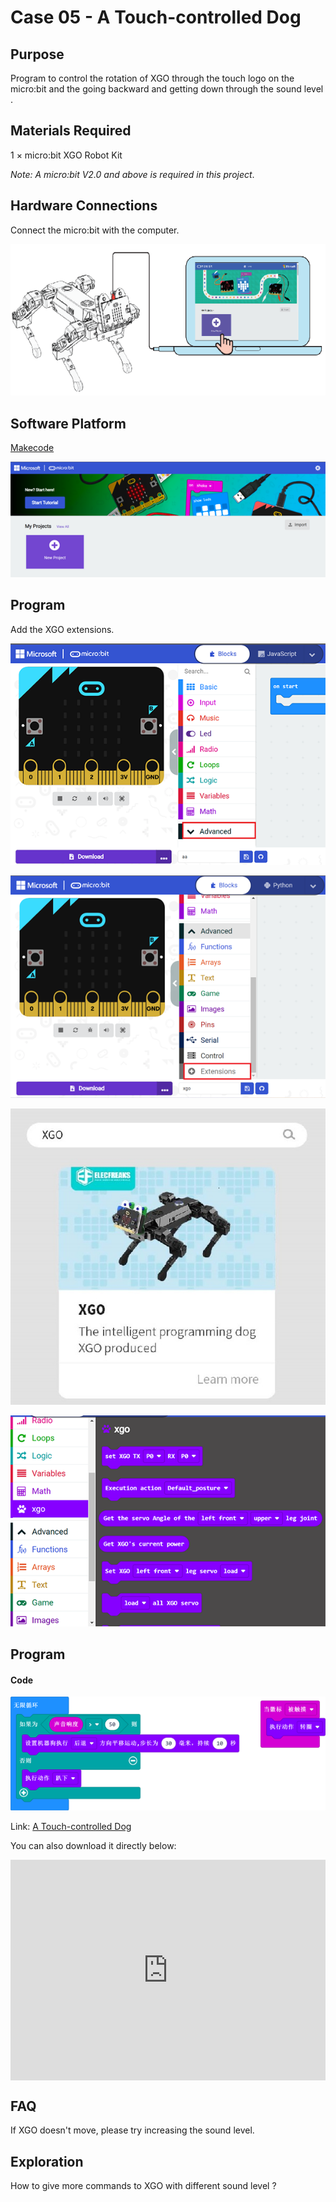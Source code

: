 # Case 05 - A Touch-controlled Dog



## Purpose

Program to control the rotation of XGO through the touch logo on the micro:bit and the going backward and getting down through the sound level . 



## Materials Required

1 × micro:bit XGO Robot Kit 

*Note: A micro:bit V2.0 and above is required in this project*.



## Hardware Connections

Connect the micro:bit with the computer. 

![](./images/microbit-xgo-robot-kit-22.png)



## Software Platform

[Makecode](https://makecode.microbit.org/#)

![](./images/microbit-xgo-robot-kit-10.png)



## Program



Add the XGO extensions. 

![](./images/microbit-xgo-robot-kit-11.png)

![](./images/microbit-xgo-robot-kit-12.png)

![](./images/microbit-xgo-robot-kit-13.png)

![](./images/microbit-xgo-robot-kit-14.png)



## Program

#### Code



![](./images/microbit-xgot-robot-kit-case01-out-of-the-square-05.png)



Link: [A Touch-controlled Dog](https://makecode.microbit.org/_hrj44ug5r42c)

You can also download it directly below:

<div style="position:relative;height:0;padding-bottom:70%;overflow:hidden;"><iframe style="position:absolute;top:0;left:0;width:100%;height:100%;" src="https://makecode.microbit.org/#pub:_hrj44ug5r42c" frameborder="0" sandbox="allow-popups allow-forms allow-scripts allow-same-origin"></iframe></div> 



## FAQ

If XGO doesn't move, please try increasing the sound level. 



## Exploration

How to give more commands to XGO with different sound level ? 
